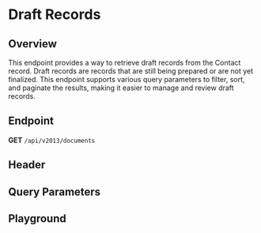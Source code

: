 <script setup>
import SwaggerUI from "@/swagger/view/SwaggerUI.vue"
import contactJson from "@/swagger/json/contact/list.json";
import baseJson from "@/swagger/json/records/list.json";

function mergeJson(base, specific) {
  const merged = JSON.parse(JSON.stringify(base));
  merged.paths["/documents"].get.parameters[0].schema.example = specific.example;
  return merged;
}

const swaggerSpecs = [
  { json: mergeJson(baseJson, contactJson), protected: true },
];

</script>

# Draft Records

## Overview
This endpoint provides a way to retrieve draft records from the Contact record. Draft records are records that are still being prepared or are not yet finalized. This endpoint supports various query parameters to filter, sort, and paginate the results, making it easier to manage and review draft records.

## Endpoint
**GET** `/api/v2013/documents`

## Header
<!--@include: @/../components/common/header/authorization-realm.md-->

## Query Parameters
<!--@include: @/../components/common/query/collection-filter-orderby-top-skip.md-->

## Playground

<SwaggerUI :swaggerSpecs="swaggerSpecs" />
